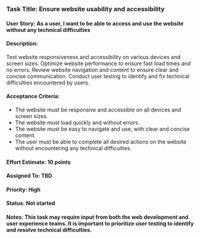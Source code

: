 ### Task Title: Ensure website usability and accessibility
#### User Story: As a user, I want to be able to access and use the website without any technical difficulties

#### Description:

Test website responsiveness and accessibility on various devices and screen sizes.
Optimize website performance to ensure fast load times and no errors.
Review website navigation and content to ensure clear and concise communication.
Conduct user testing to identify and fix technical difficulties encountered by users.
#### Acceptance Criteria:

- The website must be responsive and accessible on all devices and screen sizes.
- The website must load quickly and without errors.
- The website must be easy to navigate and use, with clear and concise content.
- The user must be able to complete all desired actions on the website without encountering any technical difficulties.
#### Effort Estimate: 10 points

#### Assigned To: TBD

#### Priority: High

#### Status: Not started

#### Notes: This task may require input from both the web development and user experience teams. It is important to prioritize user testing to identify and resolve technical difficulties.